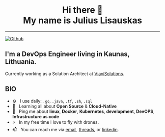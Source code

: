 <div align="center">
  <h1> Hi there 👋 <br>My name is Julius Lisauskas</h1>
</div>

---

[![Github](https://img.shields.io/github/followers/xor22h?label=Follow&style=social)](https://github.com/xor22h)

## I'm a DevOps Engineer living in Kaunas, Lithuania. 

Currently working as a Solution Architect at [ViaviSolutions](https://viavisolutions.com).

## BIO

- ⚙️&nbsp;&nbsp; I use daily: `.go`, `.java`, `.tf`, `.sh`, `.sql`
- 🌱&nbsp;&nbsp; Learning all about **Open Source** & **Cloud-Native**
- 💬&nbsp;&nbsp; Ping me about **linux**, **Docker**, **Kubernetes**, **development**, **DevOPS**, **Infrastructure as code**
- ⚡️&nbsp;&nbsp; In my free time I love to fly with drones. 
- 📫&nbsp;&nbsp; You can reach me via [email], [threads], or [linkedin].

[email]: mailto:julius@lisauskas.lt
[threads]: https://threads.net/xor22h
[linkedin]: https://www.linkedin.com/in/juliuslisauskas/
[youtube]: https://youtube.com/@xor22h
